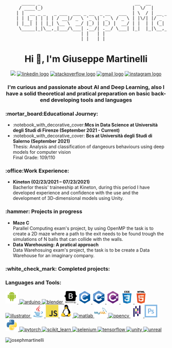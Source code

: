<pre align='center'>
      _____ _                                   __  __            _   _            _ _ _ 
     / ____(_)                                 |  \/  |          | | (_)          | | (_)
    | |  __ _ _   _ ___  ___ _ __  _ __   ___  | \  / | __ _ _ __| |_ _ _ __   ___| | |_ 
    | | |_ | | | | / __|/ _ \ '_ \| '_ \ / _ \ | |\/| |/ _` | '__| __| | '_ \ / _ \ | | |
    | |__| | | |_| \__ \  __/ |_) | |_) |  __/ | |  | | (_| | |  | |_| | | | |  __/ | | |
     \_____|_|\__,_|___/\___| .__/| .__/ \___| |_|  |_|\__,_|_|   \__|_|_| |_|\___|_|_|_|
                            | |   | |                                                    
                            |_|   |_|                                                    
</pre>
<h1 align="center">Hi 👋, I'm Giuseppe Martinelli</h1>
<div align="center">
  <img src="https://visitor-badge.laobi.icu/badge?page_id=JosephMartinelli.696853479&" height=25"/>
  <a href="https://www.linkedin.com/in/giuseppe-martinelli-038214293/" target="blank"><img src="https://img.shields.io/static/v1?message=LinkedIn&logo=linkedin&label=&color=0077B5&logoColor=white&labelColor=&style=for-the-badge" height="25" alt="linkedin logo"  /></a>
   <a href="https://stackoverflow.com/users/11210200/josephm" target="blank"><img src="https://img.shields.io/static/v1?message=Stackoverflow&logo=stackoverflow&label=&color=FE7A16&logoColor=white&labelColor=&style=for-the-badge" height="25" alt="stackoverflow logo"  /></a>
  <a href="mailto:peppemartinelli66@gmail.com" target="blank"><img src="https://img.shields.io/static/v1?message=Gmail&logo=gmail&label=&color=D14836&logoColor=white&labelColor=&style=for-the-badge" height="25" alt="gmail logo"  /></a>
   <a href="https://www.instagram.com/peppe_martinelli/" target="blank"><img src="https://img.shields.io/static/v1?message=Instagram&logo=instagram&label=&color=E4405F&logoColor=white&labelColor=&style=for-the-badge" height="25" alt="instagram logo"  /></a>
</div>

<h3 align="center">I'm curious and passionate about AI and Deep Learning, also I have a solid theoretical and pratical preparation on basic back-end developing tools and languages</h3>
<h3 align="left">:mortar_board:Educational Journey:</h3>
<p align="left">
      <ul>
            <li> :notebook_with_decorative_cover:<b>Mcs in Data Science at Università degli Studi di Firenze (September 2021 - Current)</b>
            </li>
            <li> :notebook_with_decorative_cover: <b>Bcs at Università degli Studi di Salerno (September 2021)</b> <br> Thesis: Analysis and classification of dangeours behaviours using deep models for computer vision<br> Final Grade: 109/110</li>
      </ul>
<h3 align="left">:office:Work Experience:</h3>
<p align="left">
<ul>
      <li> <b>Kineton (02/23/2021 – 07/23/2021)</b><br>Bacherlor thesis' traineeship at Kineton, during this period I have developed experience
and confidence with the use and the development of 3D-dimensional models using Unity.</li>
</ul>
<h3 align="left">:hammer: Projects in progress </h3>
<p align="left">
<ul>
      <li> <b>Maze C</b><br> Parallel Computing exam's project, by using OpenMP the task is to create a 2D maze where a path to the exit needs to be found trough the simulations of N balls that can collide with the walls.</li>
      <li> <b> Data Warehousing: A pratical approach</b><br> Data Warehosuing exam's project, the task is to be create a Data Warehouse for an imaginary company.</li>
</ul>
</p>
<h3 align="left">:white_check_mark: Completed projects:</h3>


<h3 align="left">Languages and Tools:</h3>
<p align="left"> <a href="https://developer.android.com" target="_blank" rel="noreferrer"> <img src="https://raw.githubusercontent.com/devicons/devicon/master/icons/android/android-original-wordmark.svg" alt="android" width="40" height="40"/> </a> <a href="https://www.arduino.cc/" target="_blank" rel="noreferrer"> <img src="https://cdn.worldvectorlogo.com/logos/arduino-1.svg" alt="arduino" width="40" height="40"/> </a> <a href="https://www.blender.org/" target="_blank" rel="noreferrer"> <img src="https://download.blender.org/branding/community/blender_community_badge_white.svg" alt="blender" width="40" height="40"/> </a> <a href="https://getbootstrap.com" target="_blank" rel="noreferrer"> <img src="https://raw.githubusercontent.com/devicons/devicon/master/icons/bootstrap/bootstrap-plain-wordmark.svg" alt="bootstrap" width="40" height="40"/> </a> <a href="https://www.cprogramming.com/" target="_blank" rel="noreferrer"> <img src="https://raw.githubusercontent.com/devicons/devicon/master/icons/c/c-original.svg" alt="c" width="40" height="40"/> </a> <a href="https://www.w3schools.com/cpp/" target="_blank" rel="noreferrer"> <img src="https://raw.githubusercontent.com/devicons/devicon/master/icons/cplusplus/cplusplus-original.svg" alt="cplusplus" width="40" height="40"/> </a> <a href="https://www.w3schools.com/cs/" target="_blank" rel="noreferrer"> <img src="https://raw.githubusercontent.com/devicons/devicon/master/icons/csharp/csharp-original.svg" alt="csharp" width="40" height="40"/> </a> <a href="https://www.w3schools.com/css/" target="_blank" rel="noreferrer"> <img src="https://raw.githubusercontent.com/devicons/devicon/master/icons/css3/css3-original-wordmark.svg" alt="css3" width="40" height="40"/> </a> <a href="https://www.w3.org/html/" target="_blank" rel="noreferrer"> <img src="https://raw.githubusercontent.com/devicons/devicon/master/icons/html5/html5-original-wordmark.svg" alt="html5" width="40" height="40"/> </a> <a href="https://www.adobe.com/in/products/illustrator.html" target="_blank" rel="noreferrer"> <img src="https://www.vectorlogo.zone/logos/adobe_illustrator/adobe_illustrator-icon.svg" alt="illustrator" width="40" height="40"/> </a> <a href="https://www.java.com" target="_blank" rel="noreferrer"> <img src="https://raw.githubusercontent.com/devicons/devicon/master/icons/java/java-original.svg" alt="java" width="40" height="40"/> </a> <a href="https://developer.mozilla.org/en-US/docs/Web/JavaScript" target="_blank" rel="noreferrer"> <img src="https://raw.githubusercontent.com/devicons/devicon/master/icons/javascript/javascript-original.svg" alt="javascript" width="40" height="40"/> </a> <a href="https://www.linux.org/" target="_blank" rel="noreferrer"> <img src="https://raw.githubusercontent.com/devicons/devicon/master/icons/linux/linux-original.svg" alt="linux" width="40" height="40"/> </a> <a href="https://www.mathworks.com/" target="_blank" rel="noreferrer"> <img src="https://upload.wikimedia.org/wikipedia/commons/2/21/Matlab_Logo.png" alt="matlab" width="40" height="40"/> </a> <a href="https://www.mysql.com/" target="_blank" rel="noreferrer"> <img src="https://raw.githubusercontent.com/devicons/devicon/master/icons/mysql/mysql-original-wordmark.svg" alt="mysql" width="40" height="40"/> </a> <a href="https://opencv.org/" target="_blank" rel="noreferrer"> <img src="https://www.vectorlogo.zone/logos/opencv/opencv-icon.svg" alt="opencv" width="40" height="40"/> </a> <a href="https://pandas.pydata.org/" target="_blank" rel="noreferrer"> <img src="https://raw.githubusercontent.com/devicons/devicon/2ae2a900d2f041da66e950e4d48052658d850630/icons/pandas/pandas-original.svg" alt="pandas" width="40" height="40"/> </a> <a href="https://www.photoshop.com/en" target="_blank" rel="noreferrer"> <img src="https://raw.githubusercontent.com/devicons/devicon/master/icons/photoshop/photoshop-line.svg" alt="photoshop" width="40" height="40"/> </a> <a href="https://www.python.org" target="_blank" rel="noreferrer"> <img src="https://raw.githubusercontent.com/devicons/devicon/master/icons/python/python-original.svg" alt="python" width="40" height="40"/> </a> <a href="https://pytorch.org/" target="_blank" rel="noreferrer"> <img src="https://www.vectorlogo.zone/logos/pytorch/pytorch-icon.svg" alt="pytorch" width="40" height="40"/> </a> <a href="https://scikit-learn.org/" target="_blank" rel="noreferrer"> <img src="https://upload.wikimedia.org/wikipedia/commons/0/05/Scikit_learn_logo_small.svg" alt="scikit_learn" width="40" height="40"/> </a> <a href="https://www.selenium.dev" target="_blank" rel="noreferrer"> <img src="https://raw.githubusercontent.com/detain/svg-logos/780f25886640cef088af994181646db2f6b1a3f8/svg/selenium-logo.svg" alt="selenium" width="40" height="40"/> </a> <a href="https://www.tensorflow.org" target="_blank" rel="noreferrer"> <img src="https://www.vectorlogo.zone/logos/tensorflow/tensorflow-icon.svg" alt="tensorflow" width="40" height="40"/> </a> <a href="https://unity.com/" target="_blank" rel="noreferrer"> <img src="https://www.vectorlogo.zone/logos/unity3d/unity3d-icon.svg" alt="unity" width="40" height="40"/> </a> <a href="https://unrealengine.com/" target="_blank" rel="noreferrer"> <img src="https://raw.githubusercontent.com/kenangundogan/fontisto/036b7eca71aab1bef8e6a0518f7329f13ed62f6b/icons/svg/brand/unreal-engine.svg" alt="unreal" width="40" height="40"/> </a> </p>
<p><img align="center" src="https://github-readme-stats.vercel.app/api/top-langs?username=josephmartinelli&show_icons=true&locale=en&layout=compact" alt="josephmartinelli" /></p>
